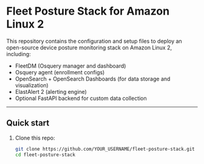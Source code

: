 # Fleet Posture Stack for Amazon Linux 2

This repository contains the configuration and setup files to deploy an open-source device posture monitoring stack on Amazon Linux 2, including:

- FleetDM (Osquery manager and dashboard)  
- Osquery agent (enrollment configs)  
- OpenSearch + OpenSearch Dashboards (for data storage and visualization)  
- ElastAlert 2 (alerting engine)  
- Optional FastAPI backend for custom data collection  

---

## Quick start

1. Clone this repo:  
   ```bash
   git clone https://github.com/YOUR_USERNAME/fleet-posture-stack.git
   cd fleet-posture-stack
